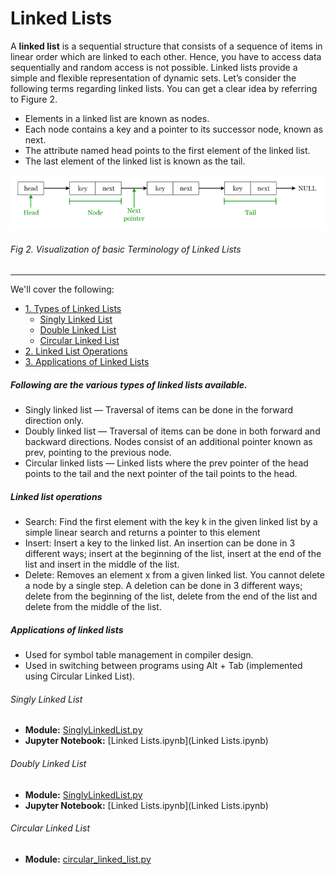 # Linked Lists

A **linked list** is a sequential structure that consists of a sequence of items in linear order which are linked to each other. Hence, you have to access data sequentially and random access is not possible. Linked lists provide a simple and flexible representation of dynamic sets.
Let’s consider the following terms regarding linked lists. You can get a clear idea by referring to Figure 2.

- Elements in a linked list are known as nodes.
- Each node contains a key and a pointer to its successor node, known as next.
- The attribute named head points to the first element of the linked list.
- The last element of the linked list is known as the tail.

![Linked Lists](images/linked_lists.png)
###### Fig 2. Visualization of basic Terminology of Linked Lists
_____________

We'll cover the following:
* [1. Types of Linked Lists](#following-are-the-various-types-of-linked-lists-available)
  - [Singly Linked List](#singly-linked-list)
  - [Double Linked List](#doubly-linked-list)
  - [Circular Linked List](#circular-linked-list)  
* [2. Linked List Operations](#linked-list-operations)
* [3. Applications of Linked Lists](#applications-of-linked-lists)

##### Following are the various types of linked lists available.
- Singly linked list — Traversal of items can be done in the forward direction only.
- Doubly linked list — Traversal of items can be done in both forward and backward directions. Nodes consist of an additional pointer known as prev, pointing to the previous node.
- Circular linked lists — Linked lists where the prev pointer of the head points to the tail and the next pointer of the tail points to the head.

##### Linked list operations
- Search: Find the first element with the key k in the given linked list by a simple linear search and returns a pointer to this element
- Insert: Insert a key to the linked list. An insertion can be done in 3 different ways; insert at the beginning of the list, insert at the end of the list and insert in the middle of the list.
- Delete: Removes an element x from a given linked list. You cannot delete a node by a single step. A deletion can be done in 3 different ways; delete from the beginning of the list, delete from the end of the list and delete from the middle of the list.

##### Applications of linked lists
- Used for symbol table management in compiler design.
- Used in switching between programs using Alt + Tab (implemented using Circular Linked List).

###### Singly Linked List
- **Module:** [SinglyLinkedList.py](SinglyLinkedList.py)
- **Jupyter Notebook:** [Linked Lists.ipynb](Linked Lists.ipynb)

###### Doubly Linked List
- **Module:** [SinglyLinkedList.py](DoublyLinkedList.py)
- **Jupyter Notebook:** [Linked Lists.ipynb](Linked Lists.ipynb)

###### Circular Linked List
- **Module:** [circular_linked_list.py](circular_linked_list.py)

